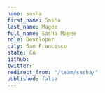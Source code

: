 ```yaml
---
name: sasha
first_name: Sasha
last_name: Magee
full_name: Sasha Magee
role: Developer
city: San Francisco
state: CA
github: 
twitter: 
redirect_from: "/team/sasha/"
published: false
---
```


